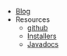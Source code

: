 - [Blog](https://interlok.adaptris.net/#blog)
- Resources
  - [github](https://github.com/adaptris/interlok)
  - [Installers](https://development.adaptris.net/installers)
  - [Javadocs](https://development.adaptris.net/javadocs)
